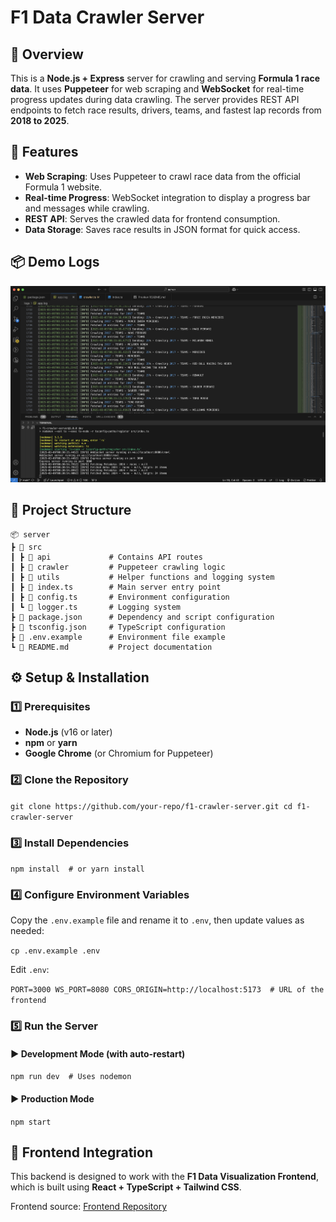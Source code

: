F1 Data Crawler Server
======================

📌 Overview
-----------

This is a **Node.js + Express** server for crawling and serving **Formula 1 race data**. It uses **Puppeteer** for web scraping and **WebSocket** for real-time progress updates during data crawling. The server provides REST API endpoints to fetch race results, drivers, teams, and fastest lap records from **2018 to 2025**.

🚀 Features
-----------

-   **Web Scraping**: Uses Puppeteer to crawl race data from the official Formula 1 website.
-   **Real-time Progress**: WebSocket integration to display a progress bar and messages while crawling.
-   **REST API**: Serves the crawled data for frontend consumption.
-   **Data Storage**: Saves race results in JSON format for quick access.

📦 Demo Logs
--------------------
<img src="./images/demo-01.png" />

📂 Project Structure
--------------------

````
📦 server
┣ 📂 src
┃ ┣ 📂 api             # Contains API routes
┃ ┣ 📂 crawler         # Puppeteer crawling logic
┃ ┣ 📂 utils           # Helper functions and logging system
┃ ┣ 📜 index.ts        # Main server entry point
┃ ┣ 📜 config.ts       # Environment configuration
┃ ┗ 📜 logger.ts       # Logging system
┣ 📜 package.json      # Dependency and script configuration
┣ 📜 tsconfig.json     # TypeScript configuration
┣ 📜 .env.example      # Environment file example
┗ 📜 README.md         # Project documentation
````

⚙️ Setup & Installation
-----------------------

### 1️⃣ Prerequisites

-   **Node.js** (v16 or later)
-   **npm** or **yarn**
-   **Google Chrome** (or Chromium for Puppeteer)

### 2️⃣ Clone the Repository

`git clone https://github.com/your-repo/f1-crawler-server.git
cd f1-crawler-server`

### 3️⃣ Install Dependencies

`npm install  # or yarn install`

### 4️⃣ Configure Environment Variables

Copy the `.env.example` file and rename it to `.env`, then update values as needed:

`cp .env.example .env`

Edit `.env`:


`PORT=3000
WS_PORT=8080
CORS_ORIGIN=http://localhost:5173  # URL of the frontend`

### 5️⃣ Run the Server

#### ▶ Development Mode (with auto-restart)

`npm run dev  # Uses nodemon`

#### ▶ Production Mode

`npm start`

🔗 Frontend Integration
-----------------------

This backend is designed to work with the **F1 Data Visualization Frontend**, which is built using **React + TypeScript + Tailwind CSS**.

Frontend source: [Frontend Repository](https://github.com/duyenlan151/crawl-f1-client)